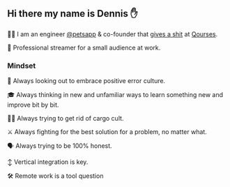 ## Hi there my name is Dennis ✋

👨‍💻 I am an engineer [@petsapp](https://petsapp.com) & co-founder that [gives a shit](https://allenpike.com/2022/giving-a-shit) at [Qourses](https://www.qours.es).

🎥 Professional streamer for a small audience at work.

### Mindset

💯 Always looking out to embrace positive error culture.
 
🎓 Always thinking in new and unfamiliar ways to learn something new and improve bit by bit.
 
🙅‍♂️ Always trying to get rid of cargo cult.
 
⚔️ Always fighting for the best solution for a problem, no matter what.

🗣️ Always trying to be 100% honest.

↕️ Vertical integration is key.

🛠️ Remote work is a tool question

<!--
**DennisVonDerBey/DennisVonDerBey** is a ✨ _special_ ✨ repository because its `README.md` (this file) appears on your GitHub profile.

Here are some ideas to get you started:

- 🔭 I’m currently working on ...
- 🌱 I’m currently learning ...
- 👯 I’m looking to collaborate on ...
- 🤔 I’m looking for help with ...
- 💬 Ask me about ...
- 📫 How to reach me: ...
- 😄 Pronouns: ...
- ⚡ Fun fact: ...
-->
